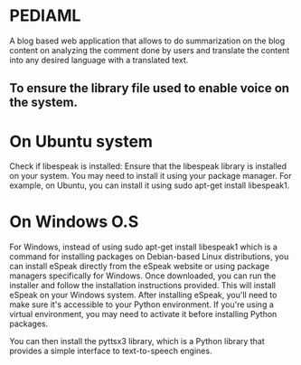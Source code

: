 # PEDIAML
A blog based web application that allows to do summarization on the blog content on analyzing the comment done by users and translate the content into any desired language with a translated text.

## To ensure the library file used to enable voice on the system.
# On Ubuntu system
Check if libespeak is installed: Ensure that the libespeak library is installed on your system. You may need to install it using your package manager. For example, on Ubuntu, you can install it using sudo apt-get install libespeak1.

# On Windows O.S
For Windows, instead of using sudo apt-get install libespeak1 which is a command for installing packages on Debian-based Linux distributions, you can install eSpeak directly from the eSpeak website or using package managers specifically for Windows. Once downloaded, you can run the installer and follow the installation instructions provided. This will install eSpeak on your Windows system. After installing eSpeak, you'll need to make sure it's accessible to your Python environment. If you're using a virtual environment, you may need to activate it before installing Python packages.

You can then install the pyttsx3 library, which is a Python library that provides a simple interface to text-to-speech engines. 
